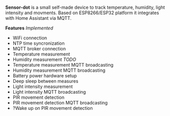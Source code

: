 **Sensor-dot** is a small self-made device to track temperature, humidity, light intensity and movments.
Based on ESP8266/ESP32 platform it integrates with Home Assistant via MQTT.

**Features**
_Implemented_
- WiFi connection
- NTP time syncronization
- MQTT broker connection
- Temperature measurement
- Humidity measurement
_TODO_
- Temperature measurement MQTT broadcasting
- Humidity measurement MQTT broadcasting
- Battery power hardware setup
- Deep sleep between measures
- Light intensity measurement
- Light intensity MQTT broadcasting
- PIR movement detection
- PIR movement detection MQTT broadcasting
- ?Wake up on PIR movement detection
